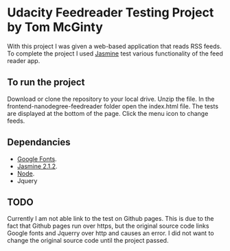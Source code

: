 # Udacity Feedreader Testing Project by Tom McGinty

With this project I was given a web-based application that reads RSS feeds. To complete the project I used [Jasmine](http://jasmine.github.io/) test various functionality of the feed reader app.


## To run the project

Download or clone the repository to your local drive. Unzip the file. In the frontend-nanodegree-feedreader folder open the index.html file.
The tests are displayed at the bottom of the page. Click the menu icon to change feeds.

## Dependancies

* [Google Fonts](https://fonts.googleapis.com/css?family=Coda).
* [Jasmine 2.1.2](https://jasmine.github.io/).
* [Node](https://nodejs.org/en/).
* Jquery


## TODO

Currently I am not able link to the test on Github pages. This is due to the fact that Github pages run over https, but the original source code links Google fonts and Jquerry over http and causes an error. I did not want to change the original source code until the project passed.
